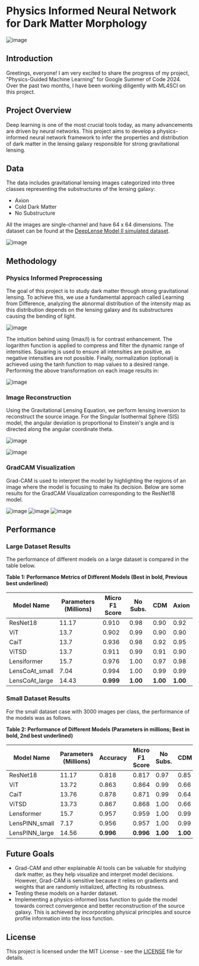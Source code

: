 # Physics Informed Neural Network for Dark Matter Morphology

![image](https://github.com/user-attachments/assets/4c2f33d4-8ba2-46bc-83b9-eef6364b0cc4)


## Introduction

Greetings, everyone! I am very excited to share the progress of my project, "Physics-Guided Machine Learning" for Google Summer of Code 2024. Over the past two months, I have been working diligently with ML4SCI on this project.

## Project Overview

Deep learning is one of the most crucial tools today, as many advancements are driven by neural networks. This project aims to develop a physics-informed neural network framework to infer the properties and distribution of dark matter in the lensing galaxy responsible for strong gravitational lensing.

## Data

The data includes gravitational lensing images categorized into three classes representing the substructures of the lensing galaxy:
- Axion
- Cold Dark Matter
- No Substructure

All the images are single-channel and have 64 x 64 dimensions. The dataset can be found at the [DeepLense Model II simulated dataset](https://github.com/mwt5345/DeepLenseSim/tree/main/Model_II).

![image](https://github.com/user-attachments/assets/72ae3445-e491-4b10-bfd0-dd16ae931b8e)


## Methodology

### Physics Informed Preprocessing

The goal of this project is to study dark matter through strong gravitational lensing. To achieve this, we use a fundamental approach called Learning from Difference, analyzing the abnormal distribution of the intensity map as this distribution depends on the lensing galaxy and its substructures causing the bending of light.

![image](https://github.com/user-attachments/assets/0e6279d2-db08-41c3-afc8-3d73da441e2d)

The intuition behind using (Imax/I) is for contrast enhancement. The logarithm function is applied to compress and filter the dynamic range of intensities. Squaring is used to ensure all intensities are positive, as negative intensities are not possible. Finally, normalization (optional) is achieved using the tanh function to map values to a desired range. Performing the above transformation on each image results in:

![image](https://github.com/user-attachments/assets/ba01b771-fec1-4493-98b0-8709ed60eab5)

### Image Reconstruction

Using the Gravitational Lensing Equation, we perform lensing inversion to reconstruct the source image. For the Singular Isothermal Sphere (SIS) model, the angular deviation is proportional to Einstein's angle and is directed along the angular coordinate theta.

![image](https://github.com/user-attachments/assets/cb41845e-4888-428a-8e66-fc764ea8967b)

![image](https://github.com/user-attachments/assets/ed66b40f-26c5-4038-94a2-8058f671984c)

### GradCAM Visualization

Grad-CAM is used to interpret the model by highlighting the regions of an image where the model is focusing to make its decision. Below are some results for the GradCAM Visualization corresponding to the ResNet18 model.

![image](https://github.com/user-attachments/assets/91924180-b121-4723-9da9-9834cd7a8606)
![image](https://github.com/user-attachments/assets/3a963852-7837-4243-a6df-7ad9e584f676)
![image](https://github.com/user-attachments/assets/f15e6b51-d738-4a64-acad-65a71c0d810c)

## Performance

### Large Dataset Results
The performance of different models on a large dataset is compared in the table below.

**Table 1: Performance Metrics of Different Models (Best in bold, Previous best underlined)**

| Model Name        | Parameters (Millions) | Micro F1 Score | No Subs. | CDM  | Axion |
|-------------------|-----------------------|----------------|---------------|----------|------|
| ResNet18          | 11.17                 | 0.910          | 0.98          | 0.90     | 0.92 |       
| ViT               | 13.7                  | 0.902          | 0.99          | 0.90     | 0.90 |       
| CaiT              | 13.7                  | 0.936          | 0.98          | 0.92     | 0.95 |       
| ViTSD             | 13.7                  | 0.911          | 0.99          | 0.91     | 0.90 |       
| Lensiformer       | 15.7                  | 0.976          | 1.00          | 0.97     | 0.98 |       
| LensCoAt_small    | 7.04                  | 0.994          | 1.00          | 0.99     | 0.99 |       
| LensCoAt_large    | 14.43                 | **0.999**      | **1.00**      | **1.00** | **1.00** |

### Small Dataset Results
For the small dataset case with 3000 images per class, the performance of the models was as follows.

**Table 2: Performance of Different Models (Parameters in millions; Best in bold, 2nd best underlined)**

| Model Name        | Parameters (Millions) | Accuracy | Micro F1 Score | No Subs. | CDM  | Axion |
|-------------------|-----------------------|----------|----------------|---------------|----------|------|
| ResNet18          | 11.17                 | 0.818    | 0.817          | 0.97          | 0.85     | 0.95 |       
| ViT               | 13.72                 | 0.863    | 0.864          | 0.99          | 0.66     | 0.96 |       
| CaiT              | 13.76                 | 0.878    | 0.871          | 0.99          | 0.64     | 0.96 |       
| ViTSD             | 13.73                 | 0.867    | 0.868          | 1.00          | 0.66     | 0.97 |       
| Lensformer        | 15.7                  | 0.957    | 0.959          | 1.00          | 0.99     | 0.99 |       
| LensPINN_small    | 7.17                  | 0.956    | 0.957          | 1.00          | 0.99     | 0.99 |       
| LensPINN_large    | 14.56                 | **0.996** | **0.996**      | **1.00**      | **1.00** | **1.00** |



## Future Goals

- Grad-CAM and other explainable AI tools can be valuable for studying dark matter, as they help visualize and interpret model decisions. However, Grad-CAM is sensitive because it relies on gradients and weights that are randomly initialized, affecting its robustness.
- Testing these models on a harder dataset.
- Implementing a physics-informed loss function to guide the model towards correct convergence and better reconstruction of the source galaxy. This is achieved by incorporating physical principles and source profile information into the loss function.

## License

This project is licensed under the MIT License - see the [LICENSE](LICENSE) file for details.
